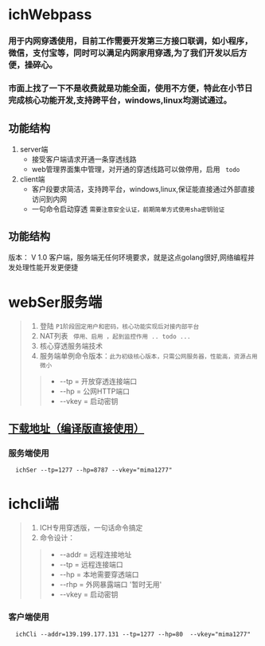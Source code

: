 # ichWebpass
### 用于内网穿透使用，目前工作需要开发第三方接口联调，如小程序，微信，支付宝等，同时可以满足内网家用穿透,为了我们开发以后方便，操碎心。

### 市面上找了一下不是收费就是功能全面，使用不方便，特此在小节日完成核心功能开发,支持跨平台，windows,linux均测试通过。

## 功能结构
1. server端
   * 接受客户端请求开通一条穿透线路
   * web管理界面集中管理，对开通的穿透线路可以做停用，启用 ` todo`
2. client端
   * 客户段要求简洁，支持跨平台，windows,linux,保证能直接通过外部直接访问到内网
   * 一句命令启动穿透 ` 需要注意安全认证，前期简单方式使用sha密钥验证 `

## 功能结构
版本： V 1.0  客户端，服务端无任何环境要求，就是这点golang很好,网络编程并发处理性能开发更便捷
#  webSer服务端
> 1. 登陆 `P1阶段固定用户和密码，核心功能实现后对接内部平台`
> 2. NAT列表 ` 停用、启用 ，起到监控作用 .. todo ...`
> 3. 核心穿透服务端技术
> 4. 服务端单例命令版本：`此为初级核心版本，只需公网服务器，性能高，资源占用微小 `
>>  * --tp = 开放穿透连接端口
>>  * --hp = 公网HTTP端口
>>  * --vkey = 启动密钥
## [下载地址（编译版直接使用）](https://raw.githubusercontent.com/ssont/ichWebpass/master/Releases/Releases.7z)
### 服务端使用
```
  ichSer --tp=1277 --hp=8787 --vkey="mima1277"
```

# ichcli端
> 1. ICH专用穿透版，一句话命令搞定
> 2. 命令设计：
>>  * --addr = 远程连接地址
>>  * --tp = 远程连接端口
>>  * --hp = 本地需要穿透端口
>>  * --rhp = 外网暴露端口 '暂时无用'
>>  * --vkey = 启动密钥

### 客户端使用
```
  ichCli --addr=139.199.177.131 --tp=1277 --hp=80  --vkey="mima1277"
```
 